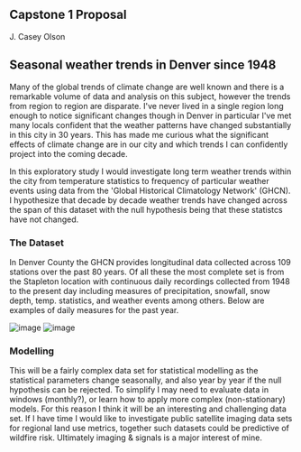 ## Capstone 1 Proposal
J. Casey Olson
## Seasonal weather trends in Denver since 1948

Many of the global trends of climate change are well known and there is a remarkable volume of data and analysis on this subject, however the trends from region to region are disparate. I've never lived in a single region long enough to notice significant changes though in Denver in particular I've met many locals confident that the weather patterns have changed substantially in this city in 30 years.  This has made me curious what the significant effects of climate change are in our city and which trends I can confidently project into the coming decade.

In this exploratory study I would investigate long term weather trends within the city from temperature statistics to frequency of particular weather events using data from the 'Global Historical Climatology Network' (GHCN).  I hypothesize that decade by decade weather trends have changed across the span of this dataset with the null hypothesis being that these statistcs have not changed. 

### The Dataset

In Denver County the GHCN provides longitudinal data collected across 109 stations over the past 80 years.  Of all these the most complete set is from the Stapleton location with continuous daily recordings collected from 1948 to the present day including measures of precipitation, snowfall, snow depth, temp. statistics, and weather events among others.  Below are examples of daily measures for the past year.

![image](Temp_2020.png)
![image](Prec_2020.png)

### Modelling

This will be a fairly complex data set for statistical modelling as the statistical parameters change seasonally, and also year by year if the null hypothesis can be rejected.  To simplify I may need to evaluate data in windows (monthly?), or learn how to apply more complex (non-stationary) models.  For this reason I think it will be an interesting and challenging data set.  If I have time I would like to investigate public satellite imaging data sets for regional land use metrics, together such datasets could be predictive of wildfire risk.  Ultimately imaging & signals is a major interest of mine.